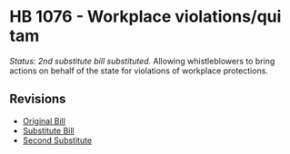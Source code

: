 # HB 1076 - Workplace violations/qui tam
*Status: 2nd substitute bill substituted.*
Allowing whistleblowers to bring actions on behalf of the state for violations of workplace protections.

## Revisions
* [Original Bill](1/)
* [Substitute Bill](S/)
* [Second Substitute](S2/)